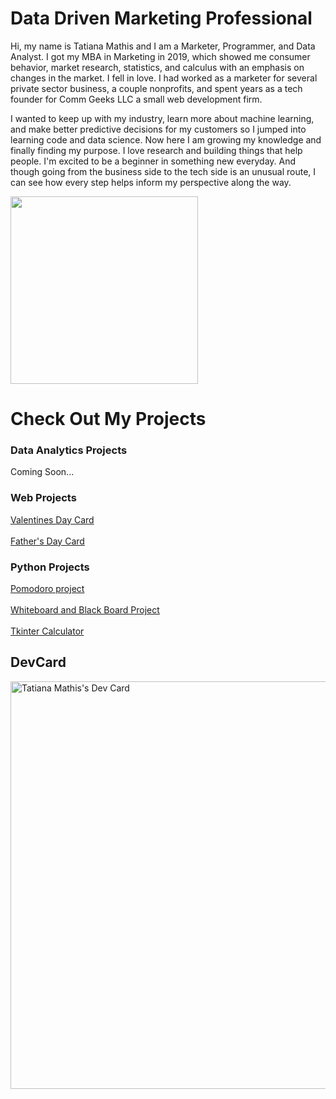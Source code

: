 # Data Driven Marketing Professional
Hi, my name is Tatiana Mathis and I am a Marketer, Programmer, and Data Analyst.
I got my MBA in Marketing in 2019, which showed me consumer behavior, market research, statistics, and calculus with an emphasis on changes in the market. 
I fell in love. I had worked as a marketer for several private sector business, a couple nonprofits, and spent years as a tech founder for Comm Geeks LLC a small web development firm. 

I wanted to keep up with my industry, learn more about machine learning, and make better predictive decisions for my customers so I jumped into learning code and data science.
Now here I am growing my knowledge and finally finding my purpose. I love research and building things that help people. 
I'm excited to be a beginner in something new everyday. And though going from the business side to the tech side is an unusual route, I can see how every step helps inform my perspective along the way.

<img src="https://github.com/mindfultatiana/mindfultatiana/assets/13071148/ee4c3823-4746-456e-a8ec-4d4894fd91d8" width="300">

# Check Out My Projects

### Data Analytics Projects
Coming Soon...

### Web Projects
[Valentines Day Card](https://github.com/mindfultatiana/valentinesday2024) <br></br>
[Father's Day Card](https://github.com/mindfultatiana/fathersday2024)

### Python Projects
[Pomodoro project](https://github.com/mindfultatiana/beginnerPython/tree/main/Pomodoro) <br></br>
[Whiteboard and Black Board Project](https://github.com/mindfultatiana/beginnerPython/tree/main/whiteBoard) <br></br>
[Tkinter Calculator](https://github.com/mindfultatiana/beginnerPython/tree/main/TkinterCalculator)

## DevCard
<a href="https://app.daily.dev/mindfultatiana"><img src="https://api.daily.dev/devcards/v2/4Ip0Wign9iPYa1xMGoscF.png?r=t7a&type=wide" width="652" alt="Tatiana Mathis's Dev Card"/></a>
